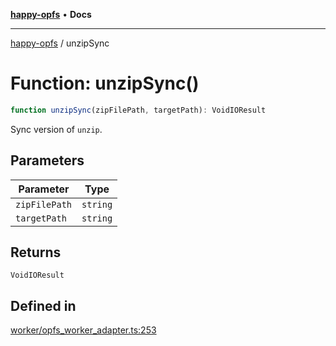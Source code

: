 [**happy-opfs**](../README.md) • **Docs**

***

[happy-opfs](../README.md) / unzipSync

# Function: unzipSync()

```ts
function unzipSync(zipFilePath, targetPath): VoidIOResult
```

Sync version of `unzip`.

## Parameters

| Parameter | Type |
| ------ | ------ |
| `zipFilePath` | `string` |
| `targetPath` | `string` |

## Returns

`VoidIOResult`

## Defined in

[worker/opfs\_worker\_adapter.ts:253](https://github.com/JiangJie/happy-opfs/blob/7bfec3b71684ddcf0fe3092672c66c9664776bcc/src/worker/opfs_worker_adapter.ts#L253)
